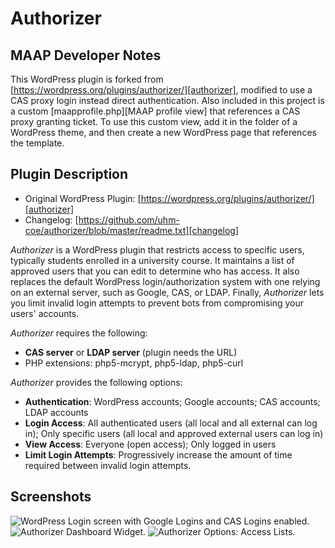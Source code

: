 # Authorizer

## MAAP Developer Notes

This WordPress plugin is forked from [https://wordpress.org/plugins/authorizer/][authorizer], modified to use a CAS proxy login instead direct authentication. Also included in this project is a custom [maapprofile.php][MAAP profile view] that references a CAS proxy granting ticket. To use this custom view, add it in the folder of a WordPress theme, and then create a new WordPress page that references the template.

## Plugin Description

* Original WordPress Plugin: [https://wordpress.org/plugins/authorizer/][authorizer]
* Changelog: [https://github.com/uhm-coe/authorizer/blob/master/readme.txt][changelog]

*Authorizer* is a WordPress plugin that restricts access to specific users, typically students enrolled in a university course. It maintains a list of approved users that you can edit to determine who has access. It also replaces the default WordPress login/authorization system with one relying on an external server, such as Google, CAS, or LDAP. Finally, *Authorizer* lets you limit invalid login attempts to prevent bots from compromising your users' accounts.

*Authorizer* requires the following:

* **CAS server** or **LDAP server** (plugin needs the URL)
* PHP extensions: php5-mcrypt, php5-ldap, php5-curl

*Authorizer* provides the following options:

* **Authentication**: WordPress accounts; Google accounts; CAS accounts; LDAP accounts
* **Login Access**: All authenticated users (all local and all external can log in); Only specific users (all local and approved external users can log in)
* **View Access**: Everyone (open access); Only logged in users
* **Limit Login Attempts**: Progressively increase the amount of time required between invalid login attempts.

## Screenshots

![](assets/screenshot-1.png?raw=true "WordPress Login screen with Google Logins and CAS Logins enabled.")
![](assets/screenshot-2.png?raw=true "Authorizer Dashboard Widget.")
![](assets/screenshot-3.png?raw=true "Authorizer Options: Access Lists.")

[wp]: https://wordpress.org/plugins/authorizer/
[changelog]: https://github.com/uhm-coe/authorizer/blob/master/readme.txt
